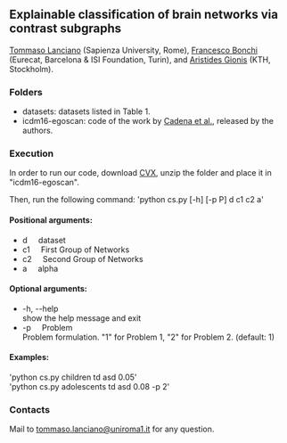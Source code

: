 ## Explainable classification of brain networks via contrast subgraphs

[Tommaso Lanciano](https://phd.uniroma1.it/web/LANCIANO-TOMMASO_nP1661409_EN.aspx) (Sapienza University, Rome), [Francesco Bonchi](http://www.francescobonchi.com/) (Eurecat, Barcelona & ISI Foundation, Turin), and [Aristides Gionis](https://www.kth.se/profile/argioni) (KTH, Stockholm).

### Folders
* datasets: datasets listed in Table 1.
* icdm16-egoscan: code of the work by [Cadena et al.](https://ieeexplore.ieee.org/document/7837829), released by the authors.

### Execution

In order to run our code, download [CVX](http://cvxr.com/cvx/download/), unzip the folder and place it in "icdm16-egoscan".

Then, run the following command: 'python cs.py [-h] [-p P] d c1 c2 a'

#### Positional arguments:
  * d           &nbsp;&nbsp;&nbsp;&nbsp;dataset
  * c1          &nbsp;&nbsp;&nbsp;&nbsp;First Group of Networks
  * c2          &nbsp;&nbsp;&nbsp;&nbsp;Second Group of Networks
  * a          &nbsp;&nbsp;&nbsp;&nbsp;alpha


#### Optional arguments:
  * -h, --help  
    show the help message and exit	
  * -p       &nbsp;&nbsp;&nbsp;&nbsp;Problem  
  	Problem formulation. "1" for Problem 1, "2" for Problem 2. (default: 1)
  	
#### Examples:
'python cs.py children td asd 0.05'  
'python cs.py adolescents td asd 0.08 -p 2'  
  
### Contacts
Mail to [tommaso.lanciano@uniroma1.it](mailto:tommaso.lanciano@uniroma1.it) for any question.
